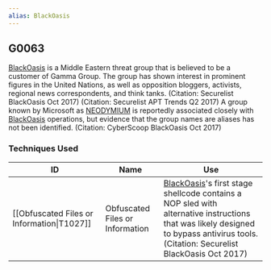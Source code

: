 ```yaml
---
alias: BlackOasis
---
```


## G0063

[BlackOasis](https://attack.mitre.org/groups/G0063) is a Middle Eastern threat group that is believed to be a customer of Gamma Group. The group has shown interest in prominent figures in the United Nations, as well as opposition bloggers, activists, regional news correspondents, and think tanks. (Citation: Securelist BlackOasis Oct 2017) (Citation: Securelist APT Trends Q2 2017) A group known by Microsoft as [NEODYMIUM](https://attack.mitre.org/groups/G0055) is reportedly associated closely with [BlackOasis](https://attack.mitre.org/groups/G0063) operations, but evidence that the group names are aliases has not been identified. (Citation: CyberScoop BlackOasis Oct 2017)


### Techniques Used

| ID | Name | Use |
| --- | --- | --- |
| [[Obfuscated Files or Information\|T1027]] | Obfuscated Files or Information | [BlackOasis](https://attack.mitre.org/groups/G0063)'s first stage shellcode contains a NOP sled with alternative instructions that was likely designed to bypass antivirus tools.(Citation: Securelist BlackOasis Oct 2017) |
